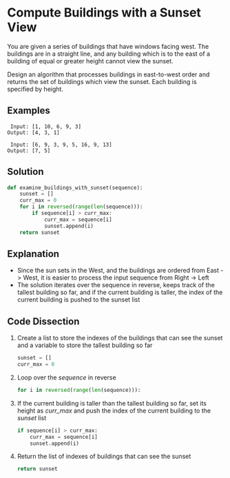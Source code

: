 # Compute Buildings with a Sunset View
You are given a series of buildings that have windows facing west. The buildings are in a straight line, and any building which is to the east of a building of equal or greater height cannot view the sunset.

Design an algorithm that processes buildings in east-to-west order and returns the set of buildings which view the sunset. Each building is specified by height.

## Examples
```
 Input: [1, 10, 6, 9, 3]
Output: [4, 3, 1]

 Input: [6, 9, 3, 9, 5, 16, 9, 13]
Output: [7, 5]
```

## Solution
```python
def examine_buildings_with_sunset(sequence):
    sunset = []
    curr_max = 0
    for i in reversed(range(len(sequence))):
        if sequence[i] > curr_max:
            curr_max = sequence[i]
            sunset.append(i)
    return sunset
```

## Explanation
* Since the sun sets in the West, and the buildings are ordered from East -> West, it is easier to process the input sequence from Right -> Left
* The solution iterates over the sequence in reverse, keeps track of the tallest building so far, and if the current building is taller, the index of the current building is pushed to the sunset list

## Code Dissection
1. Create a list to store the indexes of the buildings that can see the sunset and a variable to store the tallest building so far
    ```python
    sunset = []
    curr_max = 0
    ```
2. Loop over the _sequence_ in reverse
    ```python
    for i in reversed(range(len(sequence))):
    ```
3. If the current building is taller than the tallest building so far, set its height as *curr_max* and push the index of the current building to the _sunset_ list
    ```python
    if sequence[i] > curr_max:
        curr_max = sequence[i]
        sunset.append(i)
    ```
4. Return the list of indexes of buildings that can see the sunset
    ```python
    return sunset
    ```
